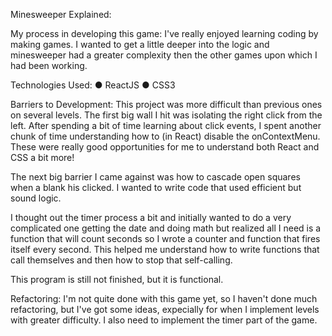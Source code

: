 Minesweeper Explained:

My process in developing this game:
I've really enjoyed learning coding by making games. I wanted to get a little deeper into the logic and minesweeper had a greater complexity then the other games upon which I had been working.

Technologies Used:
● ReactJS
● CSS3

Barriers to Development:
This project was more difficult than previous ones on several levels. The first big wall I hit was isolating the right click from the left. After spending a bit of time learning about click events, I spent another chunk of time understanding how to (in React) disable the onContextMenu. These were really good opportunities for me to understand both React and CSS a bit more! 

The next big barrier I came against was how to cascade open squares when a blank his clicked. I wanted to write code that used efficient but sound logic. 

I thought out the timer process a bit and initially wanted to do a very complicated one getting the date and doing math but realized all I need is a function that will count seconds so I wrote a counter and function that fires itself every second. This helped me understand how to write functions that call themselves and then how to stop that self-calling. 

This program is still not finished, but it is functional.

Refactoring:
I'm not quite done with this game yet, so I haven't done much refactoring, but I've got some ideas, expecially for when I implement levels with greater difficulty. I also need to implement the timer part of the game.
